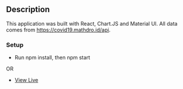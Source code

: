 ## Description
This application was built with React, Chart.JS and Material UI. All data comes from https://covid19.mathdro.id/api.

### Setup
- Run npm install, then npm start

OR

- [View Live](https://coronatrackr.netlify.app/)